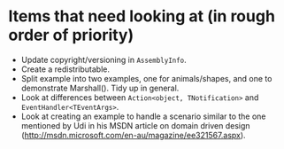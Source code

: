 # Items that need looking at (in rough order of priority) #

  * Update copyright/versioning in `AssemblyInfo`.
  * Create a redistributable.
  * Split example into two examples, one for animals/shapes, and one to demonstrate Marshall(). Tidy up in general.
  * Look at differences between `Action<object, TNotification>` and `EventHandler<TEventArgs>`.
  * Look at creating an example to handle a scenario similar to the one mentioned by Udi in his MSDN article on domain driven design (http://msdn.microsoft.com/en-au/magazine/ee321567.aspx).